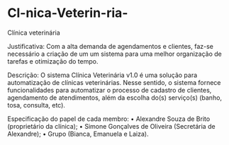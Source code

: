 # Cl-nica-Veterin-ria-
Clínica veterinária 

Justificativa: 
Com a alta demanda de agendamentos e clientes, faz-se necessário a criação de um um sistema para uma melhor organização de tarefas e otimização do tempo.

Descrição:
O sistema Clínica Veterinária v1.0 é uma solução para automatização de clínicas veterinárias. Nesse sentido, o sistema fornece funcionalidades para automatizar o processo de cadastro de clientes, agendamento de atendimentos, além da escolha do(s) serviço(s) (banho, tosa, consulta, etc).

Especificação do papel de cada membro:
•	Alexandre Souza de Brito (proprietário da clínica);
•	Simone Gonçalves de Oliveira (Secretária de Alexandre);
•	Grupo (Bianca, Emanuela e Laiza).
